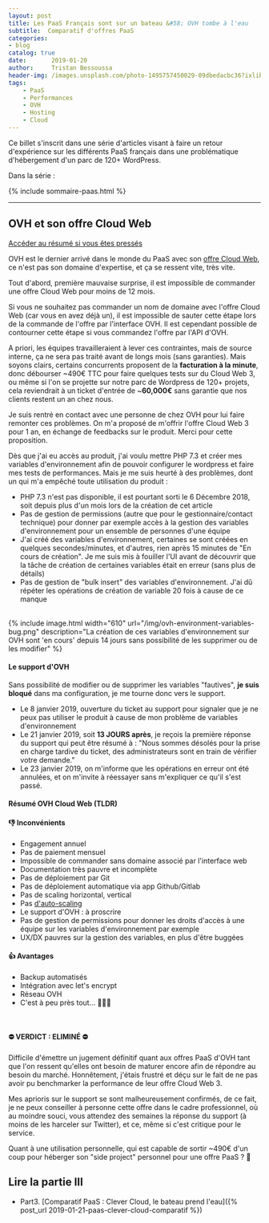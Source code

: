 ```yaml
---
layout: post
title: Les PaaS Français sont sur un bateau &#58; OVH tombe à l'eau
subtitle:  Comparatif d'offres PaaS
categories:
- blog
catalog: true
date:       2019-01-20
author:     Tristan Bessoussa
header-img: /images.unsplash.com/photo-1495757450029-09dbedacbc36?ixlib=rb-1.2.1&ixid=eyJhcHBfaWQiOjEyMDd9&auto=format&fit=crop&w=2089&q=80
tags:
    - PaaS
    - Performances
    - OVH
    - Hosting
    - Cloud
---
```


Ce billet s'inscrit dans une série d'articles visant à faire un retour d'expérience sur les différents PaaS français dans une problématique d'hébergement d'un parc de 120+ WordPress.

Dans la série :

{% include sommaire-paas.html %}

---




## OVH et son offre Cloud Web

[Accéder au résumé si vous êtes pressés](#résumé-ovh-cloud-web-tldr)



OVH est le dernier arrivé dans le monde du PaaS avec son [offre Cloud Web](https://www.ovh.com/fr/hebergement-web/cloud-web.xml), ce n'est pas son domaine d'expertise, et ça se ressent vite, très vite.

Tout d'abord, première mauvaise surprise, il est impossible de commander une offre Cloud Web pour moins de 12 mois.

Si vous ne souhaitez pas commander un nom de domaine avec l'offre Cloud Web (car vous en avez déjà un), il est impossible de sauter cette étape lors de la commande de l'offre par l'interface OVH. Il est cependant possible de contourner cette étape si vous commandez l'offre par l'API d'OVH.

A priori, les équipes travailleraient à lever ces contraintes, mais de source interne, ça ne sera pas traité avant de longs mois (sans garanties). Mais soyons clairs, certains concurrents proposent de la **facturation à la minute**, donc débourser ~490€ TTC pour faire quelques tests sur du Cloud Web 3, ou même si l'on se projette sur notre parc de Wordpress de 120+ projets, cela reviendrait à un ticket d'entrée de ~**60,000€** sans garantie que nos clients restent un an chez nous.

Je suis rentré en contact avec une personne de chez OVH pour lui faire remonter ces problèmes. On m'a proposé de m'offrir l'offre Cloud Web 3 pour 1 an, en échange de feedbacks sur le produit. Merci pour cette proposition.

Dès que j'ai eu accès au produit, j'ai voulu mettre PHP 7.3 et créer mes variables d'environnement afin de pouvoir configurer le wordpress et faire mes tests de performances. Mais je me suis heurté à des problèmes, dont un qui m'a empêché toute utilisation du produit :

- PHP 7.3 n'est pas disponible, il est pourtant sorti le 6 Décembre 2018, soit depuis plus d'un mois lors de la création de cet article
- Pas de gestion de permissions (autre que pour le gestionnaire/contact technique) pour donner par exemple accès à la gestion des variables d'environnement pour un ensemble de personnes d'une équipe
- J'ai créé des variables d'environnement, certaines se sont créées en quelques secondes/minutes, et d'autres, rien après 15 minutes de "En cours de création". Je me suis mis à fouiller l'UI avant de découvrir que la tâche de création de certaines variables était en erreur (sans plus de détails)
- Pas de gestion de "bulk insert" des variables d'environnement. J'ai dû répéter les opérations de création de variable 20 fois à cause de ce manque

<br />
{% include image.html width="610" url="/img/ovh-environment-variables-bug.png" description="La création de ces variables d'environnement sur OVH sont 'en cours' depuis 14 jours sans possibilité de les supprimer ou de les modifier" %}

<br />

#### Le support d'OVH

Sans possibilité de modifier ou de supprimer les variables "fautives", **je suis bloqué** dans ma configuration, je me tourne donc vers le support.

- Le 8 janvier 2019, ouverture du ticket au support pour signaler que je ne peux pas utiliser le produit à cause de mon problème de variables d'environnement
- Le 21 janvier 2019, soit **13 JOURS après**, je reçois la première réponse du support qui peut être résumé à : "Nous sommes désolés pour la prise en charge tardive du ticket, des administrateurs sont en train de vérifier votre demande."
- Le 23 janvier 2019, on m'informe que les opérations en erreur ont été annulées, et on m'invite à réessayer sans m'expliquer ce qu'il s'est passé.



#### Résumé OVH Cloud Web (TLDR)

#### 👎 Inconvénients

- Engagement annuel
- Pas de paiement mensuel
- Impossible de commander sans domaine associé par l'interface web
- Documentation très pauvre et incomplète
- Pas de déploiement par Git
- Pas de déploiement automatique via app Github/Gitlab
- Pas de scaling horizontal, vertical
- Pas [d'auto-scaling](https://en.wikipedia.org/wiki/Autoscaling)
- Le support d'OVH : à proscrire
- Pas de gestion de permissions pour donner les droits d'accès à une équipe sur les variables d'environnement par exemple
- UX/DX pauvres sur la gestion des variables, en plus d'être buggées

#### 👍 Avantages

- Backup automatisés
- Intégration avec let's encrypt
- Réseau OVH
- C'est à peu près tout... 🤷‍♂️😱

<br />

#### ⛔️ **VERDICT : ELIMINÉ** ⛔️

Difficile d'émettre un jugement définitif quant aux offres PaaS d'OVH tant que l'on ressent qu'elles ont besoin de maturer encore afin de répondre au besoin du marché. Honnêtement, j'étais frustré et déçu sur le fait de ne pas avoir pu benchmarker la performance de leur offre Cloud Web 3.

Mes aprioris sur le support se sont malheureusement confirmés, de ce fait, je ne peux conseiller à personne cette offre dans le cadre professionnel, où au moindre souci, vous attendez des semaines la réponse du support (à moins de les harceler sur Twitter), et ce, même si c'est critique pour le service.

Quant à une utilisation personnelle, qui est capable de sortir ~490€ d'un coup pour héberger son "side project" personnel pour une offre PaaS ? 🙊


## Lire la partie III

  * Part3. [Comparatif PaaS : Clever Cloud, le bateau prend l'eau]({% post_url 2019-01-21-paas-clever-cloud-comparatif %})

<br />








